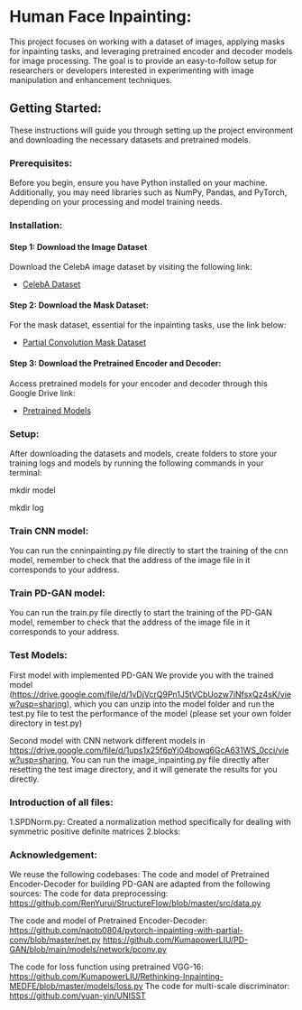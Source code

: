 # Human Face Inpainting:

This project focuses on working with a dataset of images, applying masks for inpainting tasks, and leveraging pretrained encoder and decoder models for image processing. The goal is to provide an easy-to-follow setup for researchers or developers interested in experimenting with image manipulation and enhancement techniques.

## Getting Started:

These instructions will guide you through setting up the project environment and downloading the necessary datasets and pretrained models.

### Prerequisites:

Before you begin, ensure you have Python installed on your machine. Additionally, you may need libraries such as NumPy, Pandas, and PyTorch, depending on your processing and model training needs.

### Installation:

#### Step 1: Download the Image Dataset

Download the CelebA image dataset by visiting the following link:

- [CelebA Dataset](http://mmlab.ie.cuhk.edu.hk/projects/CelebA.html)

#### Step 2: Download the Mask Dataset:

For the mask dataset, essential for the inpainting tasks, use the link below:

- [Partial Convolution Mask Dataset](https://nv-adlr.github.io/publication/partialconv-inpainting)

#### Step 3: Download the Pretrained Encoder and Decoder:

Access pretrained models for your encoder and decoder through this Google Drive link:

- [Pretrained Models](https://drive.google.com/file/d/1nPVW9eMBTHQ4SYuYPfIRgRSFAvjKnmVP/view?usp=sharing)

### Setup:

After downloading the datasets and models, create folders to store your training logs and models by running the following commands in your terminal:

mkdir model

mkdir log

### Train CNN model:
You can run the cnninpainting.py file directly to start the training of the cnn model, remember to check that the address of the image file in it corresponds to your address.

### Train PD-GAN model:
You can run the train.py file directly to start the training of the PD-GAN model, remember to check that the address of the image file in it corresponds to your address.

### Test Models:
First model with implemented PD-GAN
We provide you with the trained model (https://drive.google.com/file/d/1vDjVcrQ9Pn1J5tVCbUozw7iNfsxQz4sK/view?usp=sharing), which you can unzip into the model folder and run the test.py file to test the performance of the model (please set your own folder directory in test.py)

Second model with CNN network
different models in https://drive.google.com/file/d/1ups1x25f6pYj04bowq6GcA631WS_0cci/view?usp=sharing,
You can run the image_inpainting.py file directly after resetting the test image directory, and it will generate the results for you directly.
### Introduction of all files:
1.SPDNorm.py: Created a normalization method specifically for dealing with symmetric positive definite matrices
2.blocks:
### Acknowledgement:
We reuse the following codebases:
The code and model of Pretrained Encoder-Decoder for building PD-GAN are adapted from the following sources:
The code for data preprocessing:
https://github.com/RenYurui/StructureFlow/blob/master/src/data.py

The code and model of Pretrained Encoder-Decoder: https://github.com/naoto0804/pytorch-inpainting-with-partial-conv/blob/master/net.py
https://github.com/KumapowerLIU/PD-GAN/blob/main/models/network/pconv.py

The code for loss function using pretrained VGG-16: https://github.com/KumapowerLIU/Rethinking-Inpainting-MEDFE/blob/master/models/loss.py
The code for multi-scale discriminator: https://github.com/yuan-yin/UNISST
